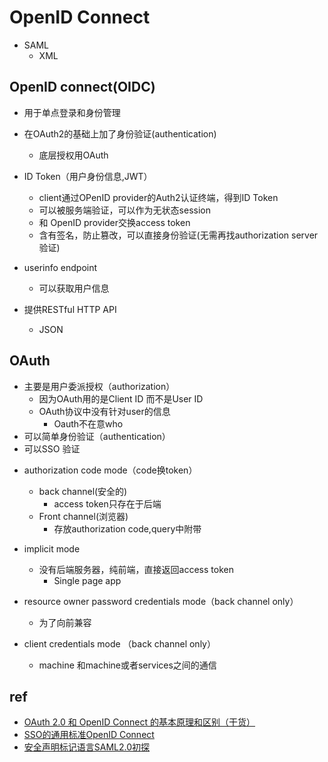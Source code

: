 
# OpenID Connect

+ SAML
    + XML

## OpenID connect(OIDC)
+ 用于单点登录和身份管理
+ 在OAuth2的基础上加了身份验证(authentication)
    + 底层授权用OAuth

+ ID Token（用户身份信息,JWT）
    + client通过OPenID provider的Auth2认证终端，得到ID Token
    + 可以被服务端验证，可以作为无状态session
    + 和 OpenID provider交换access token
    + 含有签名，防止篡改，可以直接身份验证(无需再找authorization server验证)

+ userinfo endpoint
    + 可以获取用户信息
+ 提供RESTful HTTP API
    + JSON

## OAuth
+ 主要是用户委派授权（authorization）
    + 因为OAuth用的是Client ID 而不是User ID
    + OAuth协议中没有针对user的信息
        + Oauth不在意who
+ 可以简单身份验证（authentication）
+ 可以SSO 验证
<!-- OAuth modes -->
+ authorization code mode（code换token）
    + back channel(安全的)
        + access token只存在于后端
    + Front channel(浏览器)
        + 存放authorization code,query中附带

+ implicit mode
    + 没有后端服务器，纯前端，直接返回access token
        + Single page app

+ resource owner password credentials mode（back channel only）
    + 为了向前兼容

+ client credentials mode （back channel only）
    +  machine 和machine或者services之间的通信

## ref
+ [OAuth 2.0 和 OpenID Connect 的基本原理和区别（干货）](https://blog.csdn.net/qq_24550639/article/details/111089296)
+ [SSO的通用标准OpenID Connect](https://developer.aliyun.com/article/780006)
+ [安全声明标记语言SAML2.0初探](https://developer.aliyun.com/article/779947?spm=a2c6h.12873581.0.dArticle779947.a569733brFatso)